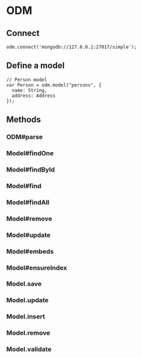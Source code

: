 # ODM

## Connect

	odm.connect('mongodb://127.0.0.1:27017/simple');

## Define a model

	// Person model
	var Person = odm.model("persons", {
	  name: String,
	  address: Address
	});

## Methods

### ODM#parse

### Model#findOne
### Model#findById
### Model#find
### Model#findAll
### Model#remove
### Model#update
### Model#embeds
### Model#ensureIndex

### Model.save
### Model.update
### Model.insert
### Model.remove
### Model.validate

